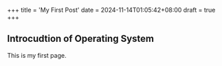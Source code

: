 +++
title = 'My First Post'
date = 2024-11-14T01:05:42+08:00
draft = true
+++
## Introcudtion of Operating System

This is my first page.
